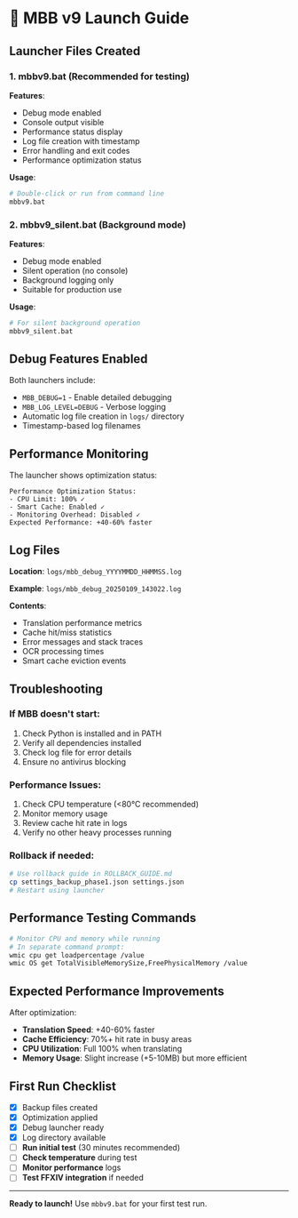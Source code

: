 # 🚀 MBB v9 Launch Guide

## **Launcher Files Created**

### **1. mbbv9.bat** (Recommended for testing)
**Features**:
- Debug mode enabled
- Console output visible  
- Performance status display
- Log file creation with timestamp
- Error handling and exit codes
- Performance optimization status

**Usage**:
```bash
# Double-click or run from command line
mbbv9.bat
```

### **2. mbbv9_silent.bat** (Background mode)
**Features**:
- Debug mode enabled
- Silent operation (no console)
- Background logging only
- Suitable for production use

**Usage**:
```bash
# For silent background operation
mbbv9_silent.bat
```

## **Debug Features Enabled**

Both launchers include:
- `MBB_DEBUG=1` - Enable detailed debugging
- `MBB_LOG_LEVEL=DEBUG` - Verbose logging
- Automatic log file creation in `logs/` directory
- Timestamp-based log filenames

## **Performance Monitoring**

The launcher shows optimization status:
```
Performance Optimization Status:
- CPU Limit: 100% ✓
- Smart Cache: Enabled ✓  
- Monitoring Overhead: Disabled ✓
Expected Performance: +40-60% faster
```

## **Log Files**

**Location**: `logs/mbb_debug_YYYYMMDD_HHMMSS.log`

**Example**: `logs/mbb_debug_20250109_143022.log`

**Contents**:
- Translation performance metrics
- Cache hit/miss statistics
- Error messages and stack traces
- OCR processing times
- Smart cache eviction events

## **Troubleshooting**

### **If MBB doesn't start:**
1. Check Python is installed and in PATH
2. Verify all dependencies installed
3. Check log file for error details
4. Ensure no antivirus blocking

### **Performance Issues:**
1. Check CPU temperature (<80°C recommended)
2. Monitor memory usage
3. Review cache hit rate in logs
4. Verify no other heavy processes running

### **Rollback if needed:**
```bash
# Use rollback guide in ROLLBACK_GUIDE.md
cp settings_backup_phase1.json settings.json
# Restart using launcher
```

## **Performance Testing Commands**

```bash
# Monitor CPU and memory while running
# In separate command prompt:
wmic cpu get loadpercentage /value
wmic OS get TotalVisibleMemorySize,FreePhysicalMemory /value
```

## **Expected Performance Improvements**

After optimization:
- **Translation Speed**: +40-60% faster
- **Cache Efficiency**: 70%+ hit rate in busy areas
- **CPU Utilization**: Full 100% when translating
- **Memory Usage**: Slight increase (+5-10MB) but more efficient

## **First Run Checklist**

- [x] Backup files created
- [x] Optimization applied
- [x] Debug launcher ready
- [x] Log directory available
- [ ] **Run initial test** (30 minutes recommended)
- [ ] **Check temperature** during test
- [ ] **Monitor performance** logs
- [ ] **Test FFXIV integration** if needed

---

**Ready to launch!** Use `mbbv9.bat` for your first test run.
